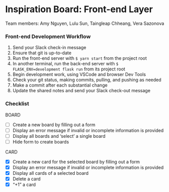 # Inspiration Board: Front-end Layer
Team members: Amy Nguyen, Lulu Sun, Taingleap Chheang, Vera Sazonova

### Front-end Development Workflow
1. Send your Slack check-in message
2. Ensure that git is up-to-date
3. Run the front-end server with `$ yarn start` from the project root
4. In another terminal, run the back-end server with `$ FLASK_ENV=development flask run` from its project root
5. Begin development work, using VSCode and browser Dev Tools
6. Check your git status, making commits, pulling, and pushing as needed
7. Make a commit after each substantial change
8. Update the shared notes and send your Slack check-out message


### Checklist
BOARD
- [ ] Create a new board by filling out a form 
- [ ] Display an error message if invalid or incomplete information is provided
- [ ] Display all boards and ‘select’ a single board 
- [ ] Hide form to create boards

CARD
- [x] Create a new card for the selected board by filling out a form 
- [x] Display an error message if invalid or incomplete information is provided
- [x] Display all cards of a selected board 
- [x] Delete a card 
- [x] “+1” a card
